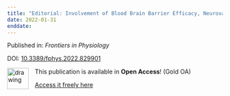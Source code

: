 ```yaml
---
title: "Editorial: Involvement of Blood Brain Barrier Efficacy, Neurovascular Coupling, and Angiogenesis in the Healthy and Diseased Brain, Volume II"
date: 2022-01-31
enddate:
---
```


Published in: *Frontiers in Physiology*

DOI: [10.3389/fphys.2022.829901](https://doi.org/10.3389/fphys.2022.829901)

<img src="https://upload.wikimedia.org/wikipedia/commons/thumb/7/77/Open_Access_logo_PLoS_transparent.svg/800px-Open_Access_logo_PLoS_transparent.svg.png" alt="drawing" width="50" align="left"/> &nbsp;&nbsp;&nbsp;This publication is available in **Open Access**! (Gold OA)

&nbsp;&nbsp;&nbsp;<a href="https://www.frontiersin.org/articles/10.3389/fphys.2022.829901/pdf">Access it freely here</a>

